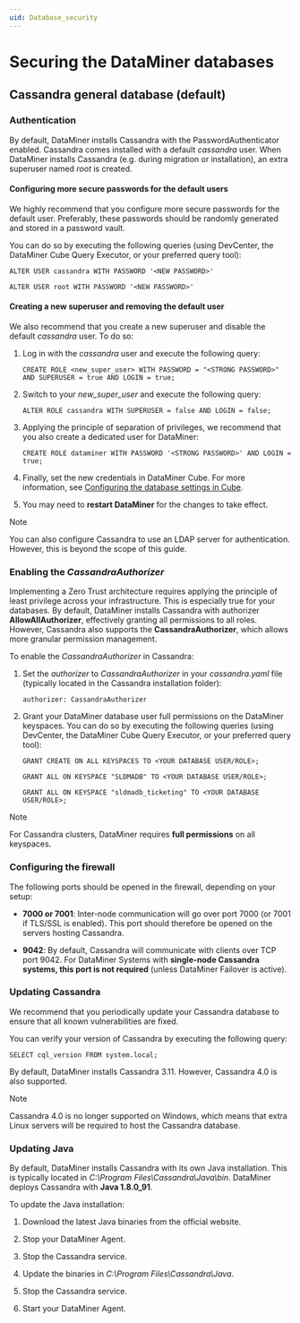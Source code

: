 ```yaml
---
uid: Database_security
---
```


# Securing the DataMiner databases

## Cassandra general database (default)

### Authentication

By default, DataMiner installs Cassandra with the PasswordAuthenticator enabled. Cassandra comes installed with a default *cassandra* user. When DataMiner installs Cassandra (e.g. during migration or installation), an extra superuser named *root* is created.

#### Configuring more secure passwords for the default users

We highly recommend that you configure more secure passwords for the default user. Preferably, these passwords should be randomly generated and stored in a password vault.

You can do so by executing the following queries (using DevCenter, the DataMiner Cube Query Executor, or your preferred query tool):

`ALTER USER cassandra WITH PASSWORD '<NEW PASSWORD>'`

`ALTER USER root WITH PASSWORD '<NEW PASSWORD>'`

#### Creating a new superuser and removing the default user

We also recommend that you create a new superuser and disable the default *cassandra* user. To do so:

1. Log in with the *cassandra* user and execute the following query:

   `CREATE ROLE <new_super_user> WITH PASSWORD = "<STRONG PASSWORD>" AND SUPERUSER = true AND LOGIN = true;`

1. Switch to your *new_super_user* and execute the following query:

   `ALTER ROLE cassandra WITH SUPERUSER = false AND LOGIN = false;`

1. Applying the principle of separation of privileges, we recommend that you also create a dedicated user for DataMiner:

   `CREATE ROLE dataminer WITH PASSWORD '<STRONG PASSWORD>' AND LOGIN = true;`

1. Finally, set the new credentials in DataMiner Cube. For more information, see [Configuring the database settings in Cube](xref:Configuring_the_database_settings_in_Cube).

1. You may need to **restart DataMiner** for the changes to take effect.

> [!NOTE]
> You can also configure Cassandra to use an LDAP server for authentication. However, this is beyond the scope of this guide.

### Enabling the *CassandraAuthorizer*

Implementing a Zero Trust architecture requires applying the principle of least privilege across your infrastructure. This is especially true for your databases. By default, DataMiner installs Cassandra with authorizer **AllowAllAuthorizer**, effectively granting all permissions to all roles. However, Cassandra also supports the **CassandraAuthorizer**, which allows more granular permission management.

To enable the *CassandraAuthorizer* in Cassandra:

1. Set the *authorizer* to *CassandraAuthorizer* in your *cassandra.yaml* file (typically located in the Cassandra installation folder):

   `authorizer: CassandraAuthorizer`

1. Grant your DataMiner database user full permissions on the DataMiner keyspaces. You can do so by executing the following queries (using DevCenter, the DataMiner Cube Query Executor, or your preferred query tool):

   `GRANT CREATE ON ALL KEYSPACES TO <YOUR DATABASE USER/ROLE>;`

   `GRANT ALL ON KEYSPACE "SLDMADB" TO <YOUR DATABASE USER/ROLE>;`

   `GRANT ALL ON KEYSPACE "sldmadb_ticketing" TO <YOUR DATABASE USER/ROLE>;`

> [!NOTE]
> For Cassandra clusters, DataMiner requires **full permissions** on all keyspaces.

<!-- TODO encryption
### Client-Node Encryption

### Inter-Node Encryption

### Encryption at rest
-->
### Configuring the firewall

The following ports should be opened in the firewall, depending on your setup:

- **7000 or 7001**: Inter-node communication will go over port 7000 (or 7001 if TLS/SSL is enabled). This port should therefore be opened on the servers hosting Cassandra.

- **9042**: By default, Cassandra will communicate with clients over TCP port 9042. For DataMiner Systems with **single-node Cassandra systems, this port is not required** (unless DataMiner Failover is active).

### Updating Cassandra

We recommend that you periodically update your Cassandra database to ensure that all known vulnerabilities are fixed.

You can verify your version of Cassandra by executing the following query:

`SELECT cql_version FROM system.local;`

By default, DataMiner installs Cassandra 3.11. However, Cassandra 4.0 is also supported.

> [!NOTE]
> Cassandra 4.0 is no longer supported on Windows, which means that extra Linux servers will be required to host the Cassandra database.

### Updating Java

By default, DataMiner installs Cassandra with its own Java installation. This is typically located in *C:\Program Files\Cassandra\Java\bin*. DataMiner deploys Cassandra with **Java 1.8.0_91**.

To update the Java installation:

1. Download the latest Java binaries from the official website.

1. Stop your DataMiner Agent.

1. Stop the Cassandra service.

1. Update the binaries in *C:\Program Files\Cassandra\Java*.

1. Stop the Cassandra service.

1. Start your DataMiner Agent.

<!-- TODO 
## MySQL
## Elasticsearch
-->
